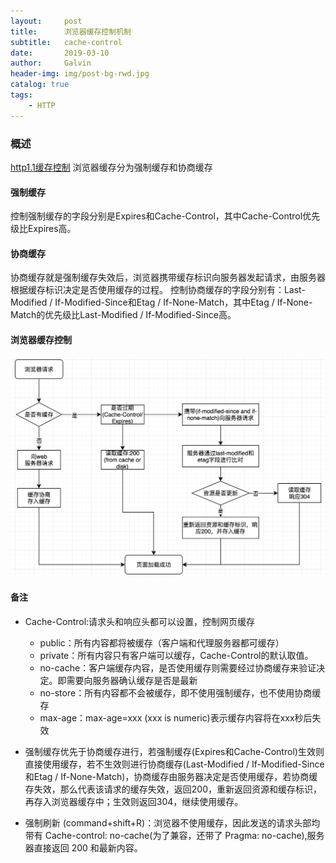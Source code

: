 ```yaml
---
layout:     post
title:      浏览器缓存控制机制
subtitle:   cache-control
date:       2019-03-10
author:     Galvin
header-img: img/post-bg-rwd.jpg
catalog: true
tags:
    - HTTP
--- 
```


### 概述
[http1.1缓存控制](https://tools.ietf.org/html/rfc7234)
浏览器缓存分为强制缓存和协商缓存
#### 强制缓存
控制强制缓存的字段分别是Expires和Cache-Control，其中Cache-Control优先级比Expires高。
#### 协商缓存
协商缓存就是强制缓存失效后，浏览器携带缓存标识向服务器发起请求，由服务器根据缓存标识决定是否使用缓存的过程。
控制协商缓存的字段分别有：Last-Modified / If-Modified-Since和Etag / If-None-Match，其中Etag / If-None-Match的优先级比Last-Modified / If-Modified-Since高。
#### 浏览器缓存控制
![image](https://raw.githubusercontent.com/Galvin-wjw/Galvin-wjw.github.io/master/img/brower_cache_control.png)

#### 备注
- Cache-Control:请求头和响应头都可以设置，控制网页缓存
    - public：所有内容都将被缓存（客户端和代理服务器都可缓存）
    - private：所有内容只有客户端可以缓存，Cache-Control的默认取值。
    - no-cache：客户端缓存内容，是否使用缓存则需要经过协商缓存来验证决定。即需要向服务器确认缓存是否是最新
    - no-store：所有内容都不会被缓存，即不使用强制缓存，也不使用协商缓存
    - max-age：max-age=xxx (xxx is numeric)表示缓存内容将在xxx秒后失效

- 强制缓存优先于协商缓存进行，若强制缓存(Expires和Cache-Control)生效则直接使用缓存，若不生效则进行协商缓存(Last-Modified / If-Modified-Since和Etag / If-None-Match)，协商缓存由服务器决定是否使用缓存，若协商缓存失效，那么代表该请求的缓存失效，返回200，重新返回资源和缓存标识，再存入浏览器缓存中；生效则返回304，继续使用缓存。
- 强制刷新 (command+shift+R)：浏览器不使用缓存，因此发送的请求头部均带有 Cache-control: no-cache(为了兼容，还带了 Pragma: no-cache),服务器直接返回 200 和最新内容。